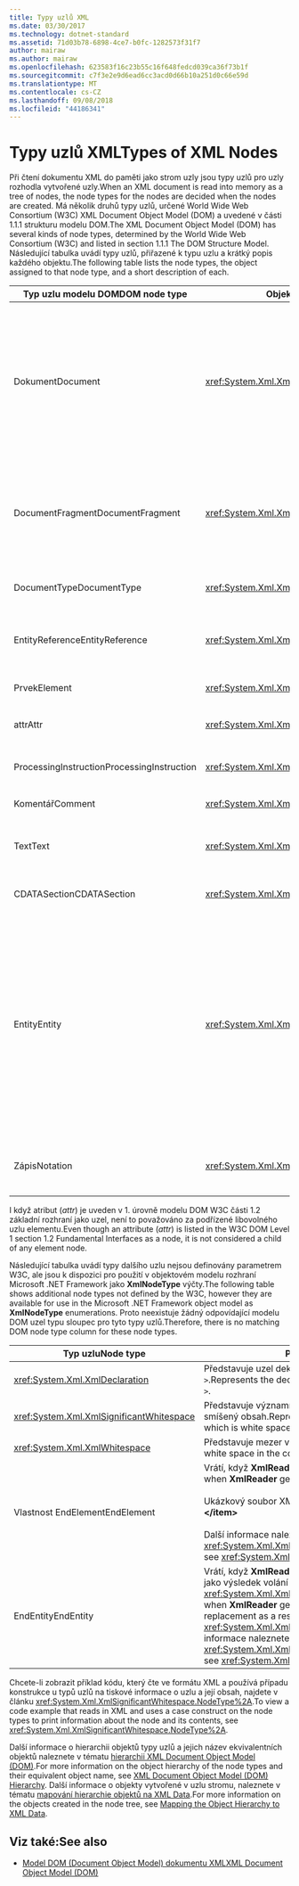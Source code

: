 ```yaml
---
title: Typy uzlů XML
ms.date: 03/30/2017
ms.technology: dotnet-standard
ms.assetid: 71d03b78-6898-4ce7-b0fc-1282573f31f7
author: mairaw
ms.author: mairaw
ms.openlocfilehash: 623583f16c23b55c16f648fedcd039ca36f73b1f
ms.sourcegitcommit: c7f3e2e9d6ead6cc3acd0d66b10a251d0c66e59d
ms.translationtype: MT
ms.contentlocale: cs-CZ
ms.lasthandoff: 09/08/2018
ms.locfileid: "44186341"
---
```

# <a name="types-of-xml-nodes"></a><span data-ttu-id="c5ee1-102">Typy uzlů XML</span><span class="sxs-lookup"><span data-stu-id="c5ee1-102">Types of XML Nodes</span></span>
<span data-ttu-id="c5ee1-103">Při čtení dokumentu XML do paměti jako strom uzly jsou typy uzlů pro uzly rozhodla vytvořené uzly.</span><span class="sxs-lookup"><span data-stu-id="c5ee1-103">When an XML document is read into memory as a tree of nodes, the node types for the nodes are decided when the nodes are created.</span></span> <span data-ttu-id="c5ee1-104">Má několik druhů typy uzlů, určené World Wide Web Consortium (W3C) XML Document Object Model (DOM) a uvedené v části 1.1.1 strukturu modelu DOM.</span><span class="sxs-lookup"><span data-stu-id="c5ee1-104">The XML Document Object Model (DOM) has several kinds of node types, determined by the World Wide Web Consortium (W3C) and listed in section 1.1.1 The DOM Structure Model.</span></span> <span data-ttu-id="c5ee1-105">Následující tabulka uvádí typy uzlů, přiřazené k typu uzlu a krátký popis každého objektu.</span><span class="sxs-lookup"><span data-stu-id="c5ee1-105">The following table lists the node types, the object assigned to that node type, and a short description of each.</span></span>  
  
|<span data-ttu-id="c5ee1-106">Typ uzlu modelu DOM</span><span class="sxs-lookup"><span data-stu-id="c5ee1-106">DOM node type</span></span>|<span data-ttu-id="c5ee1-107">Objekt</span><span class="sxs-lookup"><span data-stu-id="c5ee1-107">Object</span></span>|<span data-ttu-id="c5ee1-108">Popis</span><span class="sxs-lookup"><span data-stu-id="c5ee1-108">Description</span></span>|  
|-------------------|------------|-----------------|  
|<span data-ttu-id="c5ee1-109">Dokument</span><span class="sxs-lookup"><span data-stu-id="c5ee1-109">Document</span></span>|<xref:System.Xml.XmlDocument>|<span data-ttu-id="c5ee1-110">Kontejner všech uzlů ve stromu.</span><span class="sxs-lookup"><span data-stu-id="c5ee1-110">The container of all the nodes in the tree.</span></span> <span data-ttu-id="c5ee1-111">To se také nazývá kořen dokumentu, který není vždy stejný jako kořenový element.</span><span class="sxs-lookup"><span data-stu-id="c5ee1-111">It is also known as the document root, which is not always the same as the root element.</span></span>|  
|<span data-ttu-id="c5ee1-112">DocumentFragment</span><span class="sxs-lookup"><span data-stu-id="c5ee1-112">DocumentFragment</span></span>|<xref:System.Xml.XmlDocumentFragment>|<span data-ttu-id="c5ee1-113">Dočasné kontejner obsahující jeden nebo více uzlů bez žádné stromová struktura.</span><span class="sxs-lookup"><span data-stu-id="c5ee1-113">A temporary bag containing one or more nodes without any tree structure.</span></span>|  
|<span data-ttu-id="c5ee1-114">DocumentType</span><span class="sxs-lookup"><span data-stu-id="c5ee1-114">DocumentType</span></span>|<xref:System.Xml.XmlDocumentType>|<span data-ttu-id="c5ee1-115">Představuje `<!DOCTYPE…>` uzlu.</span><span class="sxs-lookup"><span data-stu-id="c5ee1-115">Represents the `<!DOCTYPE…>` node.</span></span>|  
|<span data-ttu-id="c5ee1-116">EntityReference</span><span class="sxs-lookup"><span data-stu-id="c5ee1-116">EntityReference</span></span>|<xref:System.Xml.XmlEntityReference>|<span data-ttu-id="c5ee1-117">Představuje odkaz na text bez rozšířit entity.</span><span class="sxs-lookup"><span data-stu-id="c5ee1-117">Represents the non-expanded entity reference text.</span></span>|  
|<span data-ttu-id="c5ee1-118">Prvek</span><span class="sxs-lookup"><span data-stu-id="c5ee1-118">Element</span></span>|<xref:System.Xml.XmlElement>|<span data-ttu-id="c5ee1-119">Představuje uzel elementu.</span><span class="sxs-lookup"><span data-stu-id="c5ee1-119">Represents an element node.</span></span>|  
|<span data-ttu-id="c5ee1-120">attr</span><span class="sxs-lookup"><span data-stu-id="c5ee1-120">Attr</span></span>|<xref:System.Xml.XmlAttribute>|<span data-ttu-id="c5ee1-121">Představuje atribut prvku.</span><span class="sxs-lookup"><span data-stu-id="c5ee1-121">Is an attribute of an element.</span></span>|  
|<span data-ttu-id="c5ee1-122">ProcessingInstruction</span><span class="sxs-lookup"><span data-stu-id="c5ee1-122">ProcessingInstruction</span></span>|<xref:System.Xml.XmlProcessingInstruction>|<span data-ttu-id="c5ee1-123">Je uzel zpracování instrukcí.</span><span class="sxs-lookup"><span data-stu-id="c5ee1-123">Is a processing instruction node.</span></span>|  
|<span data-ttu-id="c5ee1-124">Komentář</span><span class="sxs-lookup"><span data-stu-id="c5ee1-124">Comment</span></span>|<xref:System.Xml.XmlComment>|<span data-ttu-id="c5ee1-125">Uzel komentáře.</span><span class="sxs-lookup"><span data-stu-id="c5ee1-125">A comment node.</span></span>|  
|<span data-ttu-id="c5ee1-126">Text</span><span class="sxs-lookup"><span data-stu-id="c5ee1-126">Text</span></span>|<xref:System.Xml.XmlText>|<span data-ttu-id="c5ee1-127">Text, který patří k elementu nebo atributu.</span><span class="sxs-lookup"><span data-stu-id="c5ee1-127">Text belonging to an element or attribute.</span></span>|  
|<span data-ttu-id="c5ee1-128">CDATASection</span><span class="sxs-lookup"><span data-stu-id="c5ee1-128">CDATASection</span></span>|<xref:System.Xml.XmlCDataSection>|<span data-ttu-id="c5ee1-129">Představuje CDATA.</span><span class="sxs-lookup"><span data-stu-id="c5ee1-129">Represents CDATA.</span></span>|  
|<span data-ttu-id="c5ee1-130">Entity</span><span class="sxs-lookup"><span data-stu-id="c5ee1-130">Entity</span></span>|<xref:System.Xml.XmlEntity>|<span data-ttu-id="c5ee1-131">Představuje `<!ENTITY…>` deklarace ve formátu XML dokumentu, buď z podsadě interní dokumentu typ definice (DTD), nebo externí specifikace DTD a parametr entity.</span><span class="sxs-lookup"><span data-stu-id="c5ee1-131">Represents the `<!ENTITY…>` declarations in an XML document, either from an internal document type definition (DTD) subset or from external DTDs and parameter entities.</span></span>|  
|<span data-ttu-id="c5ee1-132">Zápis</span><span class="sxs-lookup"><span data-stu-id="c5ee1-132">Notation</span></span>|<xref:System.Xml.XmlNotation>|<span data-ttu-id="c5ee1-133">Představuje notace deklarované v DTD.</span><span class="sxs-lookup"><span data-stu-id="c5ee1-133">Represents a notation declared in the DTD.</span></span>|  
  
 <span data-ttu-id="c5ee1-134">I když atribut (*attr*) je uveden v 1. úrovně modelu DOM W3C části 1.2 základní rozhraní jako uzel, není to považováno za podřízené libovolného uzlu elementu.</span><span class="sxs-lookup"><span data-stu-id="c5ee1-134">Even though an attribute (*attr*) is listed in the W3C DOM Level 1 section 1.2 Fundamental Interfaces as a node, it is not considered a child of any element node.</span></span>  
  
 <span data-ttu-id="c5ee1-135">Následující tabulka uvádí typy dalšího uzlu nejsou definovány parametrem W3C, ale jsou k dispozici pro použití v objektovém modelu rozhraní Microsoft .NET Framework jako **XmlNodeType** výčty.</span><span class="sxs-lookup"><span data-stu-id="c5ee1-135">The following table shows additional node types not defined by the W3C, however they are available for use in the Microsoft .NET Framework object model as **XmlNodeType** enumerations.</span></span> <span data-ttu-id="c5ee1-136">Proto neexistuje žádný odpovídající modelu DOM uzel typu sloupec pro tyto typy uzlů.</span><span class="sxs-lookup"><span data-stu-id="c5ee1-136">Therefore, there is no matching DOM node type column for these node types.</span></span>  
  
|<span data-ttu-id="c5ee1-137">Typ uzlu</span><span class="sxs-lookup"><span data-stu-id="c5ee1-137">Node type</span></span>|<span data-ttu-id="c5ee1-138">Popis</span><span class="sxs-lookup"><span data-stu-id="c5ee1-138">Description</span></span>|  
|---------------|-----------------|  
|<xref:System.Xml.XmlDeclaration>|<span data-ttu-id="c5ee1-139">Představuje uzel deklarace `<?xml version="1.0"…>`.</span><span class="sxs-lookup"><span data-stu-id="c5ee1-139">Represents the declaration node `<?xml version="1.0"…>`.</span></span>|  
|<xref:System.Xml.XmlSignificantWhitespace>|<span data-ttu-id="c5ee1-140">Představuje významnou mezeru, což je prázdné místo v smíšený obsah.</span><span class="sxs-lookup"><span data-stu-id="c5ee1-140">Represents significant white space, which is white space in mixed content.</span></span>|  
|<xref:System.Xml.XmlWhitespace>|<span data-ttu-id="c5ee1-141">Představuje mezer v obsahu elementu.</span><span class="sxs-lookup"><span data-stu-id="c5ee1-141">Represents the white space in the content of an element.</span></span>|  
|<span data-ttu-id="c5ee1-142">Vlastnost EndElement</span><span class="sxs-lookup"><span data-stu-id="c5ee1-142">EndElement</span></span>|<span data-ttu-id="c5ee1-143">Vrátí, když **XmlReader** získá koncový prvek.</span><span class="sxs-lookup"><span data-stu-id="c5ee1-143">Returned when **XmlReader** gets to the end of an element.</span></span><br /><br /> <span data-ttu-id="c5ee1-144">Ukázkový soubor XML:  **\< /položka >**</span><span class="sxs-lookup"><span data-stu-id="c5ee1-144">Example XML: **\</item>**</span></span><br /><br /> <span data-ttu-id="c5ee1-145">Další informace naleznete v tématu <xref:System.Xml.XmlNodeType>.</span><span class="sxs-lookup"><span data-stu-id="c5ee1-145">For more information, see <xref:System.Xml.XmlNodeType>.</span></span>|  
|<span data-ttu-id="c5ee1-146">EndEntity</span><span class="sxs-lookup"><span data-stu-id="c5ee1-146">EndEntity</span></span>|<span data-ttu-id="c5ee1-147">Vrátí, když **XmlReader** získá za účelem nahrazení entity jako výsledek volání <xref:System.Xml.XmlReader.ResolveEntity%2A>.</span><span class="sxs-lookup"><span data-stu-id="c5ee1-147">Returned when **XmlReader** gets to the end of the entity replacement as a result of a call to <xref:System.Xml.XmlReader.ResolveEntity%2A>.</span></span> <span data-ttu-id="c5ee1-148">Další informace naleznete v tématu <xref:System.Xml.XmlNodeType>.</span><span class="sxs-lookup"><span data-stu-id="c5ee1-148">For more information, see <xref:System.Xml.XmlNodeType>.</span></span>|  
  
 <span data-ttu-id="c5ee1-149">Chcete-li zobrazit příklad kódu, který čte ve formátu XML a používá případu konstrukce u typů uzlů na tiskové informace o uzlu a její obsah, najdete v článku <xref:System.Xml.XmlSignificantWhitespace.NodeType%2A>.</span><span class="sxs-lookup"><span data-stu-id="c5ee1-149">To view a code example that reads in XML and uses a case construct on the node types to print information about the node and its contents, see <xref:System.Xml.XmlSignificantWhitespace.NodeType%2A>.</span></span>  
  
 <span data-ttu-id="c5ee1-150">Další informace o hierarchii objektů typy uzlů a jejich název ekvivalentních objektů naleznete v tématu [hierarchii XML Document Object Model (DOM)](../../../../docs/standard/data/xml/xml-document-object-model-dom-hierarchy.md).</span><span class="sxs-lookup"><span data-stu-id="c5ee1-150">For more information on the object hierarchy of the node types and their equivalent object name, see [XML Document Object Model (DOM) Hierarchy](../../../../docs/standard/data/xml/xml-document-object-model-dom-hierarchy.md).</span></span> <span data-ttu-id="c5ee1-151">Další informace o objekty vytvořené v uzlu stromu, naleznete v tématu [mapování hierarchie objektů na XML Data](../../../../docs/standard/data/xml/mapping-the-object-hierarchy-to-xml-data.md).</span><span class="sxs-lookup"><span data-stu-id="c5ee1-151">For more information on the objects created in the node tree, see [Mapping the Object Hierarchy to XML Data](../../../../docs/standard/data/xml/mapping-the-object-hierarchy-to-xml-data.md).</span></span>  
  
## <a name="see-also"></a><span data-ttu-id="c5ee1-152">Viz také:</span><span class="sxs-lookup"><span data-stu-id="c5ee1-152">See also</span></span>

- [<span data-ttu-id="c5ee1-153">Model DOM (Document Object Model) dokumentu XML</span><span class="sxs-lookup"><span data-stu-id="c5ee1-153">XML Document Object Model (DOM)</span></span>](../../../../docs/standard/data/xml/xml-document-object-model-dom.md)
